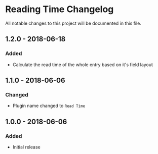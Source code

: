 # Reading Time Changelog

All notable changes to this project will be documented in this file.

## 1.2.0 - 2018-06-18

### Added
- Calculate the read time of the whole entry based on it's field layout 

## 1.1.0 - 2018-06-06

### Changed
- Plugin name changed to `Read Time`

## 1.0.0 - 2018-06-06

### Added
- Initial release
